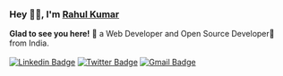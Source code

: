 ### Hey 👋🏽, I'm [Rahul Kumar](https://www.linkedin.com/in/jaiyankargupta/) 

**Glad to see you here!** :star_struck: a Web Developer and Open Source Developer🚀 from India. <br> <br> 
[![Linkedin Badge](https://img.shields.io/badge/-Rahul_Kumar-blue?style=social&logo=Linkedin&logoColor=blue&link=https://www.linkedin.com/in/Rahul_Kumar)](https://www.linkedin.com/in/jaiyankargupta/)
[![Twitter Badge](http://img.shields.io/badge/-Rahul_Kumar-1ca0f1?style=social&logo=twitter&logoColor=blue&link=https://twitter.com/jaiyankargupta)](https://twitter.com/jaiyankargupta) 
[![Gmail Badge](https://img.shields.io/badge/-GMail-c14438?style=social&logo=Gmail&logoColor=red&link=mailto:jaiyankargupta@gmail.com)](mailto:jaiyankargupta@gmail.com)
